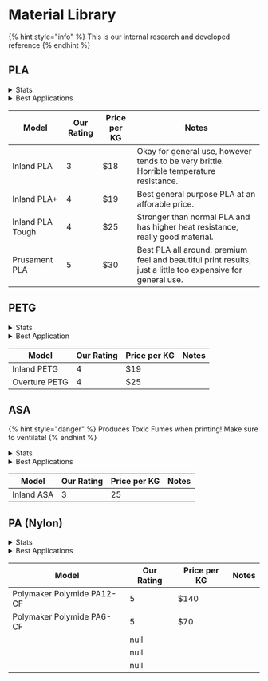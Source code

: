 # Material Library

{% hint style="info" %}
This is our internal research and developed reference
{% endhint %}

## PLA

<details>

<summary>Stats</summary>

### Polylactic Acid&#x20;

**Print Temp:** 215-260°C (Hotend) 60-80°C (Bed)

**Glass Transition Temperature:** \~85°C

**Density:** 1.24 g/cm^3

**Tensile Strength:** \~37 GPa

**Flexural Modulus:** \~4 GPa

**Elongation:** \~4%

**Hyrdoscopic:** Yes

**Enclosure:** Not Needed

</details>

<details>

<summary>Best Applications</summary>

PLA is the best general purpose material. It's low cost, easy to print, and pretty strong. However PLA isn't necessarily the most durable material for outdoor use due to its low temperature resistance. A hot sunny day could lead to your PLA prints warping outdoors! SOme variants of PLA such as PLA Pro or PLA+ can overcome these warping risks in higher ambient heat, however it still remains a risk. With careful consideration of this however, PLA is still a suitable prototyping material for outdoor testable parts, though likely not suited for final parts.&#x20;

</details>

<table><thead><tr><th>Model</th><th data-type="rating" data-max="5">Our Rating</th><th>Price per KG</th><th>Notes</th></tr></thead><tbody><tr><td>Inland PLA</td><td>3</td><td>$18</td><td>Okay for general use, however tends to be very brittle. Horrible temperature resistance.</td></tr><tr><td>Inland PLA+</td><td>4</td><td>$19</td><td>Best general purpose PLA at an afforable price.</td></tr><tr><td>Inland PLA Tough</td><td>4</td><td>$25</td><td>Stronger than normal PLA and has higher heat resistance, really good material.</td></tr><tr><td>Prusament PLA</td><td>5</td><td>$30</td><td>Best PLA all around, premium feel and beautiful print results, just a little too expensive for general use. </td></tr></tbody></table>

## PETG

<details>

<summary>Stats</summary>

## Polyethylene Terephthalate Glycol

**Print Temp:** 215-260°C (Hotend) 60-80°C (Bed)

**Glass Transition Temperature:** \~85°C

**Density:** 1.27 g/cm^3

**Tensile Strength:** \~28 GPa

**Flexural Modulus:** \~64 GPa

**Elongation:** \~25%

**Hyrdoscopic:** Yes

**Enclosure:** Not needed but good to have



</details>

<details>

<summary>Best Application</summary>

Though not as strong as PLA, PETG has superior temperature resistance. It's a great general use material for any part that could be printed in PLA but needs that extra bit of heat resistance. It's flexibility is also something that can be useful, however its challenging to achieve good layer adhesion on PETG, so any high flex appliances will lead to cracking. PETG is also increibly challneing to paint or use adhesives on. Most paints will stick, and strong adhesives like epoxy will work, but in our experience both fail quite easily overtime on PETG.&#x20;

</details>

<table><thead><tr><th>Model</th><th data-type="rating" data-max="5">Our Rating</th><th>Price per KG</th><th>Notes</th></tr></thead><tbody><tr><td>Inland PETG</td><td>4</td><td>$19</td><td></td></tr><tr><td>Overture PETG</td><td>4</td><td>$25</td><td></td></tr></tbody></table>

## ASA

{% hint style="danger" %}
Produces Toxic Fumes when printing! Make sure to ventilate!
{% endhint %}

<details>

<summary>Stats</summary>

## Acrylonitrile Styrene Acrylate&#x20;

**Print Temp:** 220-250°C (Hotend) 90-100°C (Bed)

**Glass Transition Temperature:** \~100°C

**Density:** 1.07 g/cm^3

**Tensile Strength:** \~30 GPa

**Flexural Modulus:** \~38 GPa

**Elongation:** \~5%

**Hyrdoscopic:** Yes

**Enclosure:** Needed

</details>

<details>

<summary>Best Applications</summary>

Contrary to popular belief, ASA isn't the king of&#x20;

</details>

<table><thead><tr><th>Model</th><th data-type="rating" data-max="5">Our Rating</th><th>Price per KG</th><th>Notes</th></tr></thead><tbody><tr><td>Inland ASA</td><td>3</td><td>25</td><td></td></tr></tbody></table>

## PA (Nylon)

<details>

<summary>Stats</summary>

## Acrylonitrile Styrene Acrylate&#x20;

**Print Temp:** 250-300°C (Hotend) 90-100°C (Bed)

**Glass Transition Temperature:** \~50-90°C

**Density:** 1.07 g/cm^3

**Tensile Strength:** \~30 GPa

**Flexural Modulus:** \~38 GPa

**Elongation:** \~20-40%

**Hyrdoscopic:** Yes

**Enclosure:** Needed

</details>

<details>

<summary>Best Applications</summary>



</details>

<table><thead><tr><th>Model</th><th data-type="rating" data-max="5">Our Rating</th><th>Price per KG</th><th>Notes</th></tr></thead><tbody><tr><td>Polymaker Polymide PA12-CF</td><td>5</td><td>$140</td><td></td></tr><tr><td>Polymaker Polymide PA6-CF</td><td>5</td><td>$70</td><td></td></tr><tr><td></td><td>null</td><td></td><td></td></tr><tr><td></td><td>null</td><td></td><td></td></tr><tr><td></td><td>null</td><td></td><td></td></tr></tbody></table>



